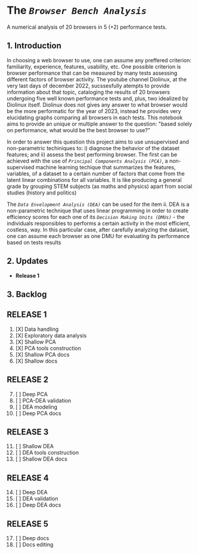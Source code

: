 # The ***``Browser Bench Analysis``***

A numerical analysis of 20 browsers in 5 (+2) performance tests.

## 1. Introduction

In choosing a web browser to use, one can assume any preffered criterion: familiarity, experience, features, usability, etc. One possible criterion is browser performance that can be measured by many tests assessing different factors of browser activity. The youtube channel Diolinux, at the very last days of december 2022, sucssesfully atempts to provide information about that topic, cataloging the results of 20 browsers undergoing five well known performance tests and, plus, two idealized by Diolinux itself. Diolinux does not gives any answer to what browser would be the more performatic for the year of 2023, instead he provides very elucidating graphs comparing all browsers in each tests. This notebook aims to provide an unique or multiple answer to the question: "based solely on performance, what would be the best browser to use?"

In order to answer this question this project aims to use unsupervised and non-parametric techiniques to: i) diagnose the behavior of the dataset features; and ii) assess the best performing browser. The first can be achieved with the use of *``Principal Components Analysis (PCA)``*, a non-supervised machine learning techique that summarizes the features, variables, of a dataset to a certain number of factors that come from the latent linear combinations for all variables. It is like producing a general grade by grouping STEM subjects (as maths and physics) apart from social studies (history and politics)

The *``Data Envelopment Analysis (DEA)``* can be used for the item ii. DEA is a non-parametric technique that uses linear programming in order to create efficiency scores for each one of its *``Decision Making Units (DMUs)``* - the individuals responsibles to performs a certain activity in the most efficient, costless, way. In this particular case, after carefully analyzing the dataset, one can assume each browser as one DMU for evaluating its performance based on tests results

## 2. Updates

* **Release 1**

## 3. Backlog

RELEASE 1
---------
1. [X] Data handling
2. [X] Exploratory data analysis
3. [X] Shallow PCA
4. [X] PCA tools construction
5. [X] Shallow PCA docs
6. [X] Shallow docs

RELEASE 2
---------
7. [ ] Deep PCA
8. [ ] PCA-DEA validation
9. [ ] DEA modeling
10. [ ] Deep PCA docs

RELEASE 3
---------
11. [ ] Shallow DEA
12. [ ] DEA tools construction
13. [ ] Shallow DEA docs

RELEASE 4
---------
14. [ ] Deep DEA
15. [ ] DEA validation
16. [ ] Deep DEA docs

RELEASE 5
---------
17. [ ] Deep docs
18. [ ] Docs editing